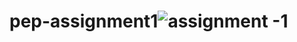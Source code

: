 # pep-assignment1![assignment -1](https://user-images.githubusercontent.com/94779784/213488329-5fcb0a82-02a6-474d-b997-8d332c6ffb4e.gif)
